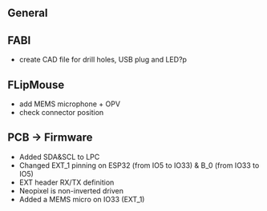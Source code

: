 ## General

## FABI

* create CAD file for drill holes, USB plug and LED?p

## FLipMouse

* add MEMS microphone + OPV
* check connector position


## PCB -> Firmware

* Added SDA&SCL to LPC
* Changed EXT_1 pinning on ESP32 (from IO5 to IO33) & B_0 (from IO33 to IO5)
* EXT header RX/TX definition
* Neopixel is non-inverted driven
* Added a MEMS micro on IO33 (EXT_1)
